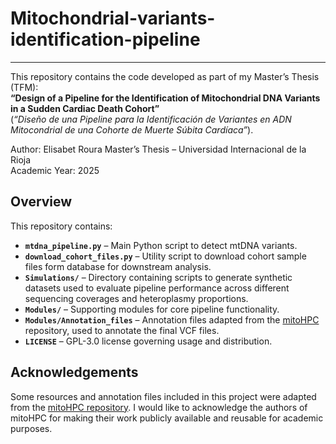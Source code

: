 # Mitochondrial-variants-identification-pipeline
--- 
This repository contains the code developed as part of my Master’s Thesis (TFM):  
**“Design of a Pipeline for the Identification of Mitochondrial DNA Variants in a Sudden Cardiac Death Cohort”**  
(*“Diseño de una Pipeline para la Identificación de Variantes en ADN Mitocondrial de una Cohorte de Muerte Súbita Cardíaca”*).  

Author: Elisabet Roura 
Master’s Thesis – Universidad Internacional de la Rioja  
Academic Year: 2025 


## Overview

This repository contains:

- **`mtdna_pipeline.py`** – Main Python script to detect mtDNA variants.
- **`download_cohort_files.py`** – Utility script to download cohort sample files form database for downstream analysis.
- **`Simulations/`** – Directory containing scripts to generate synthetic datasets used to evaluate pipeline performance across different sequencing coverages and heteroplasmy proportions.
- **`Modules/`** – Supporting modules for core pipeline functionality.
- **`Modules/Annotation_files`** –  Annotation files adapted from the [mitoHPC](https://github.com/mitoNGS/mitoHPC) repository, used to annotate the final VCF files.
- **`LICENSE`** – GPL-3.0 license governing usage and distribution.


## Acknowledgements

Some resources and annotation files included in this project were adapted from the [mitoHPC repository](https://github.com/mitoNGS/mitoHPC). I would like to acknowledge the authors of mitoHPC for making their work publicly available and reusable for academic purposes. 
